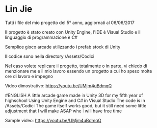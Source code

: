 # Lin Jie
Tutti i file del mio progetto del 5° anno, aggiornati al 06/06/2017

Il progetto è stato creato con Unity Engine, l'IDE è Visual Studio e il linguaggio di programmazione è C#

Semplice gioco arcade utilizzando i prefab stock di Unity

Il codice sono nella directory /Assets/Codici

Nel caso volete replicare il progetto, totalmente o in parte, vi chiedo di menzionare me e il mio lavoro essendo un progetto a cui ho speso molte ore di lavoro e impegno

Video dimostrativo: https://youtu.be/UMjm4uBdmqQ

#ENGLISH
A little arcade game made in Unity 3D for my fifth year of highschool
Using Unity Engine and C# in Visual Studio
The code is in /Assets/Codici
The game itself works good, but it still need some little adjustment that I will make ASAP whe I will have free time

Sample video: https://youtu.be/UMjm4uBdmqQ

